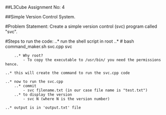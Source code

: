 ##L3Cube Assignment No: 4

##Simple Version Control System.

#Problem Statement: Create a simple version control (svc) program called "svc".

#Steps to run the code:
	..* run the shell script in root
		..* # bash command_maker.sh svc.cpp svc

		..* Why root?
			- To copy the executable to /usr/bin/ you need the permissions hence.

	..* this will create the command to run the svc.cpp code

	..* now to run the svc.cpp
		..* commit
			- svc filename.txt (in our case file name is "test.txt")
		..* to display the version
			- svc N (where N is the version number)

	..* output is in 'output.txt' file
